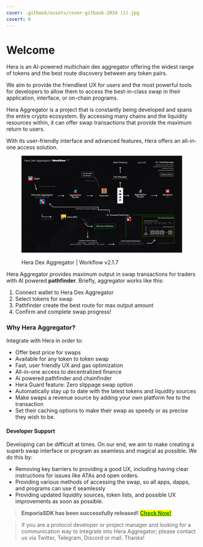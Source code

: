```yaml
---
cover: .gitbook/assets/cover-gitbook-2024 (1).jpg
coverY: 0
---
```


# Welcome

Hera is an AI-powered multichain dex aggregator offering the widest range of tokens and the best route discovery between any token pairs.

We aim to provide the friendliest UX for users and the most powerful tools for developers to allow them to access the best-in-class swap in their application, interface, or on-chain programs.

Hera Aggregator is a project that is constantly being developed and spans the entire crypto ecosystem. By accessing many chains and the liquidity resources within, it can offer swap transactions that provide the maximum return to users.

With its user-friendly interface and advanced features, Hera offers an all-in-one access solution.

<figure><img src=".gitbook/assets/hera-flow.jpg" alt=""><figcaption><p>Hera Dex Aggregator | Workflow v2.1.7</p></figcaption></figure>

Hera Aggregator provides maximum output in swap transactions for traders with AI powered **pathfinder**. Briefly, aggregator works like this:

1. Connect wallet to Hera Dex Aggregator
2. Select tokens for swap
3. Pathfinder create the best route for max output amount
4. Confirm and complete swap progress!

### Why Hera Aggregator?

Integrate with Hera in order to:

* Offer best price for swaps
* Available for any token to token swap
* Fast, user friendly UX and gas optimization
* All-in-one access to decentralized finance
* Ai powered pathfinder and chainfinder
* Hera Guard feature: Zero slippage swap option
* Automatically stay up to date with the latest tokens and liquidity sources
* Make swaps a revenue source by adding your own platform fee to the transaction
* Set their caching options to make their swap as speedy or as precise they wish to be.

#### Developer Support

Developing can be difficult at times. On our end, we aim to make creating a superb swap interface or program as seamless and magical as possible. We do this by:

* Removing key barriers to providing a good UX, including having clear instructions for issues like ATAs and open orders.
* Providing various methods of accessing the swap, so all apps, dapps, and programs can use it seamlessly
* Providing updated liquidity sources, token lists, and possible UX improvements as soon as possible.

> **EmporiaSDK has been successfully released!** [<mark style="color:green;">**Check Now!**</mark>](developers/emporia-sdk/overview.md)

> If you are a protocol developer or project manager and looking for a communication way to integrate into Hera Aggregator; please contact us via Twitter, Telegram, Discord or mail. Thanks!
